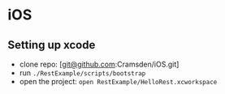# iOS

## Setting up xcode

* clone repo: [git@github.com:Cramsden/iOS.git]
* run `./RestExample/scripts/bootstrap`
* open the project: `open RestExample/HelloRest.xcworkspace` 

